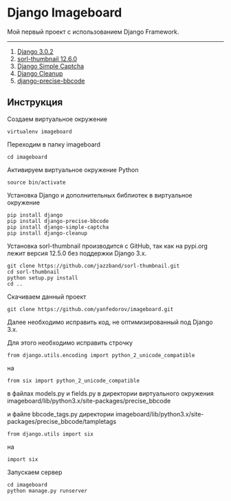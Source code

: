Django Imageboard
=================
Мой первый проект с использованием Django Framework.

------------
1.  [Django 3.0.2](https://github.com/django/django)
2.  [sorl-thumbnail 12.6.0](https://github.com/jazzband/sorl-thumbnail)
3.  [Django Simple Captcha](https://github.com/mbi/django-simple-captcha)
4.  [Django Cleanup](https://github.com/un1t/django-cleanup)
5.  [django-precise-bbcode](https://github.com/ellmetha/django-precise-bbcode)

Инструкция
----------
Создаем виртуальное окружение

    virtualenv imageboard
Переходим в папку imageboard

    cd imageboard
Активируем виртуальное окружение Python

    source bin/activate
Установка Django и дополнительных библиотек в виртуальное окружение

    pip install django
    pip install django-precise-bbcode
    pip install django-simple-captcha
    pip install django-cleanup
Установка sorl-thumbnail производится с GitHub, так как на pypi.org лежит версия 12.5.0 без поддержки Django 3.x.

    git clone https://github.com/jazzband/sorl-thumbnail.git
    cd sorl-thumbnail
    python setup.py install
    cd ..
Скачиваем данный проект

    git clone https://github.com/yanfedorov/imageboard.git
Далее необходимо исправить код, не оптимизированный под Django 3.x.

Для этого необходимо исправить строчку

    from django.utils.encoding import python_2_unicode_compatible
  на
  
    from six import python_2_unicode_compatible
в файлах models.py и fields.py в директории виртуального окружения imageboard/lib/python3.x/site-packages/precise_bbcode

и файле bbcode_tags.py директории imageboard/lib/python3.x/site-packages/precise_bbcode/tampletags

    from django.utils import six
на

    import six
Запускаем сервер

    cd imageboard
    python manage.py runserver
    

